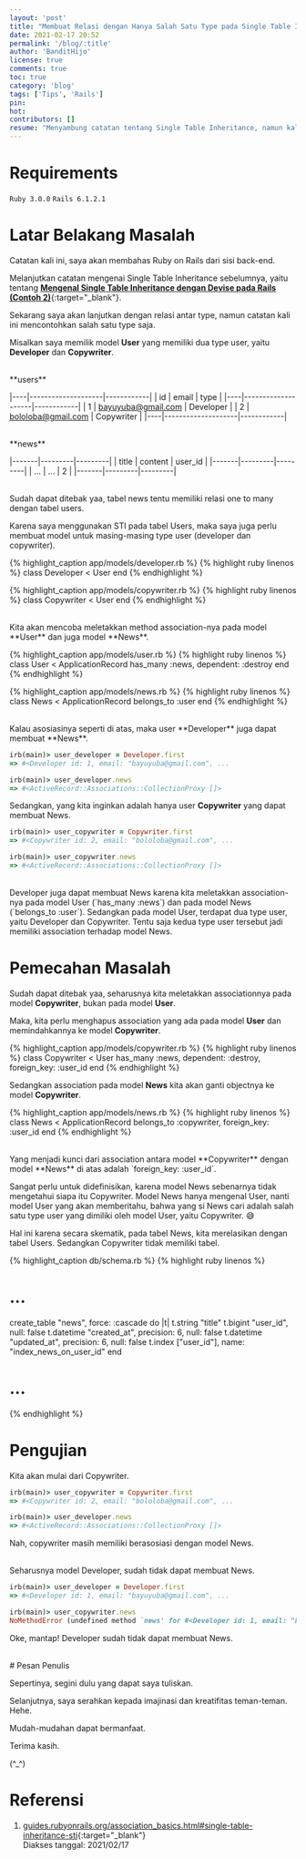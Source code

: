 ```yaml
---
layout: 'post'
title: "Membuat Relasi dengan Hanya Salah Satu Type pada Single Table Inheritance Model di Rails"
date: 2021-02-17 20:52
permalink: '/blog/:title'
author: 'BanditHijo'
license: true
comments: true
toc: true
category: 'blog'
tags: ['Tips', 'Rails']
pin:
hot:
contributors: []
resume: "Menyambung catatan tentang Single Table Inheritance, namun kali ini mengenai relasi salah satu type dari model yang dipasang STI."
---
```


# Requirements

`Ruby 3.0.0` `Rails 6.1.2.1`

# Latar Belakang Masalah

Catatan kali ini, saya akan membahas Ruby on Rails dari sisi back-end.

Melanjutkan catatan mengenai Single Table Inheritance sebelumnya, yaitu tentang [**Mengenal Single Table Inheritance dengan Devise pada Rails (Contoh 2)**](/blog/rails-single-table-inheritance-dengan-devise-contoh-2){:target="_blank"}.

Sekarang saya akan lanjutkan dengan relasi antar type, namun catatan kali ini mencontohkan salah satu type saja.

Misalkan saya memilik model **User** yang memiliki dua type user, yaitu **Developer** dan **Copywriter**.

<br>
**users**

|----|--------------------|------------|
| id | email              | type       |
|----|--------------------|------------|
| 1  | bayuyuba@gmail.com | Developer  |
| 2  | bololoba@gmail.com | Copywriter |
|----|--------------------|------------|

<br>
**news**

|-------|---------|---------|
| title | content | user_id |
|-------|---------|---------|
| ...   | ...     | 2       |
|-------|---------|---------|

<br>
Sudah dapat ditebak yaa, tabel news tentu memiliki relasi one to many dengan tabel users.

Karena saya menggunakan STI pada tabel Users, maka saya juga perlu membuat model untuk masing-masing type user (developer dan copywriter).

{% highlight_caption app/models/developer.rb %}
{% highlight ruby linenos %}
class Developer < User
end
{% endhighlight %}

{% highlight_caption app/models/copywriter.rb %}
{% highlight ruby linenos %}
class Copywriter < User
end
{% endhighlight %}

<br>
Kita akan mencoba meletakkan method association-nya pada model **User** dan juga model **News**.

{% highlight_caption app/models/user.rb %}
{% highlight ruby linenos %}
class User < ApplicationRecord
  has_many :news, dependent: :destroy
end
{% endhighlight %}

{% highlight_caption app/models/news.rb %}
{% highlight ruby linenos %}
class News < ApplicationRecord
  belongs_to :user
end
{% endhighlight %}

<br>
Kalau asosiasinya seperti di atas, maka user **Developer** juga dapat membuat **News**.

```ruby
irb(main)> user_developer = Developer.first
=> #<Developer id: 1, email: "bayuyuba@gmail.com", ...

irb(main)> user_developer.news
=> #<ActiveRecord::Associations::CollectionProxy []>
```

Sedangkan, yang kita inginkan adalah hanya user **Copywriter** yang dapat membuat News.

```ruby
irb(main)> user_copywriter = Copywriter.first
=> #<Copywriter id: 2, email: "bololoba@gmail.com", ...

irb(main)> user_copywriter.news
=> #<ActiveRecord::Associations::CollectionProxy []>
```

<br>
Developer juga dapat membuat News karena kita meletakkan association-nya pada model User (`has_many :news`) dan pada model News (`belongs_to :user`). Sedangkan pada model User, terdapat dua type user, yaitu Developer dan Copywriter. Tentu saja kedua type user tersebut jadi memiliki association terhadap model News.

# Pemecahan Masalah

Sudah dapat ditebak yaa, seharusnya kita meletakkan associationnya pada model **Copywriter**, bukan pada model **User**.

Maka, kita perlu menghapus association yang ada pada model **User** dan memindahkannya ke model **Copywriter**.

{% highlight_caption app/models/copywriter.rb %}
{% highlight ruby linenos %}
class Copywriter < User
  has_many :news, dependent: :destroy, foreign_key: :user_id
end
{% endhighlight %}

Sedangkan association pada model **News** kita akan ganti objectnya ke model **Copywriter**.

{% highlight_caption app/models/news.rb %}
{% highlight ruby linenos %}
class News < ApplicationRecord
  belongs_to :copywriter, foreign_key: :user_id
end
{% endhighlight %}

<br>
Yang menjadi kunci dari association antara model **Copywriter** dengan model **News** di atas adalah `foreign_key: :user_id`.

Sangat perlu untuk didefinisikan, karena model News sebenarnya tidak mengetahui siapa itu Copywriter. Model News hanya mengenal User, nanti model User yang akan memberitahu, bahwa yang si News cari adalah salah satu type user yang dimiliki oleh model User, yaitu Copywriter. 😅

Hal ini karena secara skematik, pada tabel News, kita merelasikan dengan tabel Users. Sedangkan Copywriter tidak memiliki tabel.

{% highlight_caption db/schema.rb %}
{% highlight ruby linenos %}
# ...

  create_table "news", force: :cascade do |t|
    t.string   "title"
    t.bigint   "user_id",    null: false
    t.datetime "created_at", precision: 6, null: false
    t.datetime "updated_at", precision: 6, null: false
    t.index    ["user_id"],  name: "index_news_on_user_id"
  end

# ...
{% endhighlight %}

# Pengujian

Kita akan mulai dari Copywriter.

```ruby
irb(main)> user_copywriter = Copywriter.first
=> #<Copywriter id: 2, email: "bololoba@gmail.com", ...

irb(main)> user_developer.news
=> #<ActiveRecord::Associations::CollectionProxy []>
```

Nah, copywriter masih memiliki berasosiasi dengan model News.


<br>
Seharusnya model Developer, sudah tidak dapat membuat News.

```ruby
irb(main)> user_developer = Developer.first
=> #<Developer id: 1, email: "bayuyuba@gmail.com", ...

irb(main)> user_copywriter.news
NoMethodError (undefined method `news' for #<Developer id: 1, email: "bayuyuba@gmail.com", ...">)
```

Oke, mantap! Developer sudah tidak dapat membuat News.





<br>
# Pesan Penulis

Sepertinya, segini dulu yang dapat saya tuliskan.

Selanjutnya, saya serahkan kepada imajinasi dan kreatifitas teman-teman. Hehe.

Mudah-mudahan dapat bermanfaat.

Terima kasih.

(^_^)




# Referensi

1. [guides.rubyonrails.org/association_basics.html#single-table-inheritance-sti](https://guides.rubyonrails.org/association_basics.html#single-table-inheritance-sti){:target="_blank"}
<br>Diakses tanggal: 2021/02/17
